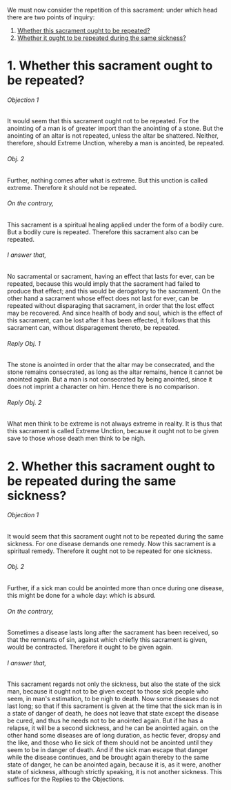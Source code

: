 We must now consider the repetition of this sacrament: under which head there are two points of inquiry:  

1. [ Whether this sacrament ought to be repeated?](#1.%20Whether%20this%20sacrament%20ought%20to%20be%20repeated?)
2. [ Whether it ought to be repeated during the same sickness?](#2.%20Whether%20this%20sacrament%20ought%20to%20be%20repeated%20during%20the%20same%20sickness?)



# 1. Whether this sacrament ought to be repeated? 

###### Objection 1
It would seem that this sacrament ought not to be repeated. For the anointing of a man is of greater import than the anointing of a stone. But the anointing of an altar is not repeated, unless the altar be shattered. Neither, therefore, should Extreme Unction, whereby a man is anointed, be repeated.  

###### Obj. 2
Further, nothing comes after what is extreme. But this unction is called extreme. Therefore it should not be repeated.  

###### On the contrary,
This sacrament is a spiritual healing applied under the form of a bodily cure. But a bodily cure is repeated. Therefore this sacrament also can be repeated.  

###### I answer that,
No sacramental or sacrament, having an effect that lasts for ever, can be repeated, because this would imply that the sacrament had failed to produce that effect; and this would be derogatory to the sacrament. On the other hand a sacrament whose effect does not last for ever, can be repeated without disparaging that sacrament, in order that the lost effect may be recovered. And since health of body and soul, which is the effect of this sacrament, can be lost after it has been effected, it follows that this sacrament can, without disparagement thereto, be repeated.  

###### Reply Obj. 1
The stone is anointed in order that the altar may be consecrated, and the stone remains consecrated, as long as the altar remains, hence it cannot be anointed again. But a man is not consecrated by being anointed, since it does not imprint a character on him. Hence there is no comparison.  

###### Reply Obj. 2
What men think to be extreme is not always extreme in reality. It is thus that this sacrament is called Extreme Unction, because it ought not to be given save to those whose death men think to be nigh.  




# 2. Whether this sacrament ought to be repeated during the same sickness? 

###### Objection 1
It would seem that this sacrament ought not to be repeated during the same sickness. For one disease demands one remedy. Now this sacrament is a spiritual remedy. Therefore it ought not to be repeated for one sickness.  

###### Obj. 2
Further, if a sick man could be anointed more than once during one disease, this might be done for a whole day: which is absurd.  

###### On the contrary,
Sometimes a disease lasts long after the sacrament has been received, so that the remnants of sin, against which chiefly this sacrament is given, would be contracted. Therefore it ought to be given again.  

###### I answer that,
This sacrament regards not only the sickness, but also the state of the sick man, because it ought not to be given except to those sick people who seem, in man's estimation, to be nigh to death. Now some diseases do not last long; so that if this sacrament is given at the time that the sick man is in a state of danger of death, he does not leave that state except the disease be cured, and thus he needs not to be anointed again. But if he has a relapse, it will be a second sickness, and he can be anointed again. on the other hand some diseases are of long duration, as hectic fever, dropsy and the like, and those who lie sick of them should not be anointed until they seem to be in danger of death. And if the sick man escape that danger while the disease continues, and be brought again thereby to the same state of danger, he can be anointed again, because it is, as it were, another state of sickness, although strictly speaking, it is not another sickness. This suffices for the Replies to the Objections.